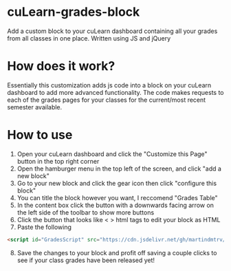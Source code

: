 # cuLearn-grades-block
Add a custom block to your cuLearn dashboard containing all your grades from all classes in one place. Written using JS and jQuery

# How does it work?
Essentially this customization adds js code into a block on your cuLearn dashboard to add more advanced functionality.
The code makes requests to each of the grades pages for your classes for the current/most recent semester available.

# How to use
1) Open your cuLearn dashboard and click the "Customize this Page" button in the top right corner
2) Open the hamburger menu in the top left of the screen, and click "add a new block"
3) Go to your new block and click the gear icon then click "configure this block"
4) You can title the block however you want, I reccomend "Grades Table"
5) In the content box click the button with a downwards facing arrow on the left side of the toolbar to show more buttons
6) Click the button that looks like < > html tags to edit your block as HTML
7) Paste the following   
```html
<script id="GradesScript" src="https://cdn.jsdelivr.net/gh/martindmtrv/cuLearn-grades-block@2.0/block.min.js">
```
8) Save the changes to your block and profit off saving a couple clicks to see if your class grades have been released yet!
